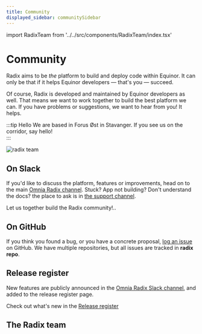 ```yaml
---
title: Community
displayed_sidebar: communitySidebar
---
```

import RadixTeam from '../../src/components/RadixTeam/index.tsx'

# Community

Radix aims to be _the_ platform to build and deploy code within Equinor. It can only be that if it helps Equinor developers — that's you — succeed.

Of course, Radix is developed and maintained by Equinor developers as well. That means we want to work together to build the best platform we can. If you have problems or suggestions, we want to hear from you! It helps.

:::tip Hello
We are based in Forus Øst in Stavanger. If you see us on the corridor, say hello!  
:::

 ![radix team](/images/Toppbilde.jpg)

## On Slack

If you'd like to discuss the platform, features or improvements, head on to the main [Omnia Radix channel](https://equinor.slack.com/messages/C8U7XGGAJ). Stuck? App not building? Don't understand the docs? the place to ask is in [the support channel](https://equinor.slack.com/messages/CBKM6N2JY).

Let us together build the Radix community!..

## On GitHub

If you think you found a bug, or you have a concrete proposal, [log an issue](https://github.com/equinor/radix/issues) on GitHub. We have multiple repositories, but all issues are tracked in **radix repo**.

## Release register

New features are publicly announced in the [Omnia Radix Slack channel](https://equinor.slack.com/messages/C8U7XGGAJ), and added to the release register page.  

Check out what's new in the [Release register](/docs/topic-releases/index.md)

## The Radix team

<RadixTeam />
